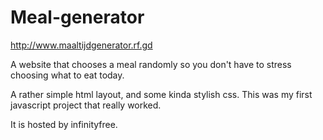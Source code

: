 # Meal-generator
http://www.maaltijdgenerator.rf.gd

A website that chooses a meal randomly so you don't have to stress choosing what to eat today.

A rather simple html layout, and some kinda stylish css. This was my first javascript project that really worked. 

It is hosted by infinityfree.
